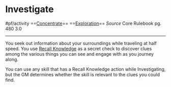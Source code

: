 # Investigate
#pf/activity 
==[Concentrate](../Traits/Concentrate.md)== ==[Exploration](../Traits/Exploration.md)==
*Source* Core Rulebook pg. 480 3.0

---

You seek out information about your surroundings while traveling at half speed. You use [Recall Knowledge](../Actions/Recall%20Knowledge.md) as a secret check to discover clues among the various things you can see and engage with as you journey along.

You can use any skill that has a Recall Knowledge action while Investigating, but the GM determines whether the skill is relevant to the clues you could find.